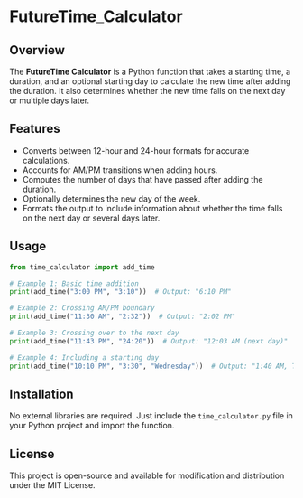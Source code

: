 # FutureTime_Calculator
## Overview
The **FutureTime Calculator** is a Python function that takes a starting time, a duration, and an optional starting day to calculate the new time after adding the duration. It also determines whether the new time falls on the next day or multiple days later.

## Features
- Converts between 12-hour and 24-hour formats for accurate calculations.
- Accounts for AM/PM transitions when adding hours.
- Computes the number of days that have passed after adding the duration.
- Optionally determines the new day of the week.
- Formats the output to include information about whether the time falls on the next day or several days later.

## Usage
```python
from time_calculator import add_time

# Example 1: Basic time addition
print(add_time("3:00 PM", "3:10"))  # Output: "6:10 PM"

# Example 2: Crossing AM/PM boundary
print(add_time("11:30 AM", "2:32"))  # Output: "2:02 PM"

# Example 3: Crossing over to the next day
print(add_time("11:43 PM", "24:20"))  # Output: "12:03 AM (next day)"

# Example 4: Including a starting day
print(add_time("10:10 PM", "3:30", "Wednesday"))  # Output: "1:40 AM, Thursday"
```

## Installation
No external libraries are required. Just include the `time_calculator.py` file in your Python project and import the function.

## License
This project is open-source and available for modification and distribution under the MIT License.
